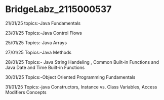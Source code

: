 # BridgeLabz_2115000537
21/01/25 topics:-Java Fundamentals 

23/01/25 Topics:-Java Control Flows

25/01/25 Topics:-Java Arrays

27/01/25 Topics:-Java Methods

28/01/25 Topics:- Java String Handeling , Common Built-in Functions and Java Date and Time Built-in Functions

30/01/25 Topics:-Object Oriented Programming Fundamentals

31/01/25 Topics:-java Constructors, Instance vs. Class Variables, Access Modifiers Concepts
